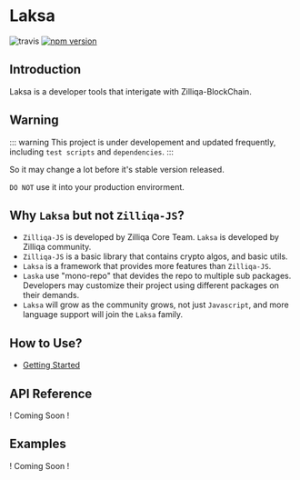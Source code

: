# Laksa

![travis](https://travis-ci.com/FireStack-Lab/Laksa.svg?branch=master)
[![npm version](https://img.shields.io/npm/v/laksa.svg?style=flat-square)](https://www.npmjs.org/package/laksa)

## Introduction

Laksa is a developer tools that interigate with Zilliqa-BlockChain.

## Warning

::: warning
This project is under developement and updated frequently, including `test scripts` and `dependencies`.
:::

So it may change a lot before it's stable version released.

`DO NOT` use it into your production envirorment.

## Why `Laksa` but not `Zilliqa-JS`?

- `Zilliqa-JS` is developed by Zilliqa Core Team. `Laksa` is developed by Zilliqa community.
- `Zilliqa-JS` is a basic library that contains crypto algos, and basic utils.
- `Laksa` is a framework that provides more features than `Zilliqa-JS`.
- `Laska` use "mono-repo" that devides the repo to multiple sub packages. Developers may customize their project using different packages on their demands.
- `Laksa` will grow as the community grows, not just `Javascript`, and more language support will join the `Laksa` family.

## How to Use?

- [Getting Started](./guide/README.md)

## API Reference

! Coming Soon !

## Examples

! Coming Soon !
